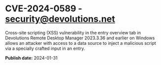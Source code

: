 # CVE-2024-0589 - security@devolutions.net

Cross-site scripting (XSS) vulnerability in the entry overview tab in Devolutions Remote Desktop Manager 2023.3.36 and earlier on Windows allows an attacker with access to a data source to inject a malicious script via a specially crafted input in an entry.







**Publish date:** 2024-01-31
